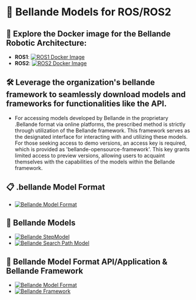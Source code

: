 # 🚀 Bellande Models for ROS/ROS2 

## 📧 Explore the Docker image for the Bellande Robotic Architecture:
- **ROS1**: [![ROS1 Docker Image](https://img.shields.io/docker/pulls/ronaldsonbellande/bellande_robotic_environment_ros1)](https://hub.docker.com/r/ronaldsonbellande/bellande_robotic_environment_ros1)
- **ROS2**: [![ROS2 Docker Image](https://img.shields.io/docker/pulls/ronaldsonbellande/bellande_robotic_environment_ros2)](https://hub.docker.com/r/ronaldsonbellande/bellande_robotic_environment_ros2)

## 🛠️ Leverage the organization's bellande framework to seamlessly download models and frameworks for functionalities like the API.
- For accessing models developed by Bellande in the proprietary .Bellande format via online platforms, the prescribed method is strictly through utilization of the Bellande framework. This framework serves as the designated interface for interacting with and utilizing these models. For those seeking access to demo versions, an access key is required, which is provided as 'bellande-opensource-framework'. This key grants limited access to preview versions, allowing users to acquaint themselves with the capabilities of the models within the Bellande framework.

## 📋 .bellande Model Format
- [![Bellande Model Format](https://img.shields.io/badge/Bellande%20MODEL%20FORMAT-.bellande%20Format-0099cc?style=for-the-badge)](https://github.com/Artificial-Intelligence-Computer-Vision/bellande_model_format)


## 🐳 Bellande Models
- [![Bellande StepModel](https://img.shields.io/badge/Bellande%20MODEL-Bellande/Step-0099cc?style=for-the-badge)](https://github.com/Robotics-Sensors/bellande_robots_step_models)
- [![Bellande Search Path Model](https://img.shields.io/badge/Bellande%20MODEL-Bellande/Search%20Path-0099cc?style=for-the-badge)](https://github.com/Robotics-Sensors/bellande_search_path_models)

## 💨 Bellande Model Format API/Application & Bellande Framework
- [![Bellande Model Format](https://img.shields.io/badge/Bellande%20Model%20Format-0099cc?style=for-the-badge)](https://github.com/Artificial-Intelligence-Computer-Vision/bellande_model_format)
- [![Bellande Framework](https://img.shields.io/badge/Bellande%20Model%20Framework-0099cc?style=for-the-badge)](https://github.com/Artificial-Intelligence-Computer-Vision/bellande_model_framework)

